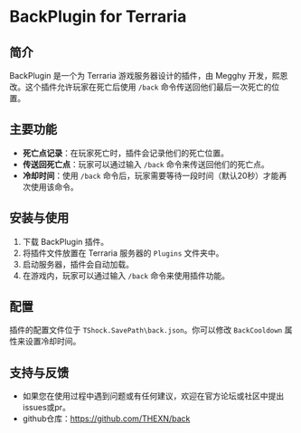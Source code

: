 # BackPlugin for Terraria

## 简介
BackPlugin 是一个为 Terraria 游戏服务器设计的插件，由 Megghy 开发，熙恩改。这个插件允许玩家在死亡后使用 `/back` 命令传送回他们最后一次死亡的位置。

## 主要功能
- **死亡点记录**：在玩家死亡时，插件会记录他们的死亡位置。
- **传送回死亡点**：玩家可以通过输入 `/back` 命令来传送回他们的死亡点。
- **冷却时间**：使用 `/back` 命令后，玩家需要等待一段时间（默认20秒）才能再次使用该命令。

## 安装与使用
1. 下载 BackPlugin 插件。
2. 将插件文件放置在 Terraria 服务器的 `Plugins` 文件夹中。
3. 启动服务器，插件会自动加载。
4. 在游戏内，玩家可以通过输入 `/back` 命令来使用插件功能。

## 配置
插件的配置文件位于 `TShock.SavePath\back.json`。你可以修改 `BackCooldown` 属性来设置冷却时间。

## 支持与反馈
- 如果您在使用过程中遇到问题或有任何建议，欢迎在官方论坛或社区中提出issues或pr。
- github仓库：https://github.com/THEXN/back
